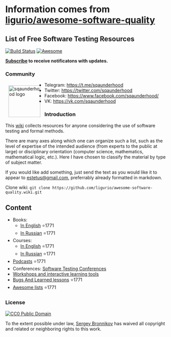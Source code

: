 # Information comes from [ligurio/awesome-software-quality](https://github.com/ligurio/awesome-software-quality)
## List of Free Software Testing Resources

[![Build Status](https://travis-ci.org/ligurio/awesome-software-quality.svg?branch=master)](https://travis-ci.org/ligurio/awesome-software-quality)
[![Awesome](https://cdn.rawgit.com/sindresorhus/awesome/d7305f38d29fed78fa85652e3a63e154dd8e8829/media/badge.svg)](https://github.com/sindresorhus/awesome)

**[Subscribe](https://github.com/ligurio/awesome-software-quality/subscription) to receive notificatons with updates.**

### Community

<img src="sqaunderhood-logo.svg" align="left" alt="sqaunderhood logo" width="100" style="padding: 10px;"/>

- Telegram: https://t.me/sqaunderhood
- Twitter: https://twitter.com/sqaunderhood
- Facebook: https://www.facebook.com/sqaunderhood/
- VK: https://vk.com/sqaunderhood

### Introduction

This [wiki](https://github.com/ligurio/awesome-software-quality/wiki) collects resources for anyone considering the use of software testing and formal methods. 

There are many axes along which one can organize such a list, such as the level of expertise of the intended audience (from experts to the public at large) or disciplinary orientation (computer science, mathematics, mathematical logic, etc.). Here I have chosen to classify the material by type of subject matter.
    
If you would like add something, just send the text as you would like it to appear to estetus@gmail.com, preferrably already formatted in markdown.

Clone wiki: `git clone https://github.com/ligurio/awesome-software-quality.wiki.git`

## Content

* Books:
  * [In English](https://github.com/ligurio/awesome-software-quality/wiki/books-in-english) :star:1771
  * [In Russian](https://github.com/ligurio/awesome-software-quality/wiki/books-in-russian) :star:1771
* Courses:
  * [In English](https://github.com/ligurio/awesome-software-quality/wiki/courses-in-english) :star:1771
  * [In Russian](https://github.com/ligurio/awesome-software-quality/wiki/courses-in-russian) :star:1771
* [Podcasts](https://github.com/ligurio/awesome-software-quality/wiki/Podcasts) :star:1771
* Conferences: [Software Testing Conferences](http://testingconferences.org/)
* [Workshops and interactive learning tools](#workshops-and-interactive-learning-tools)
* [Bugs And Learned lessons](https://github.com/ligurio/awesome-software-quality/wiki/bugs-and-learned-lessons) :star:1771
* [Awesome lists](https://github.com/ligurio/awesome-software-quality/wiki/links-collections) :star:1771

### License

[![CC0 Public Domain](http://i.creativecommons.org/p/zero/1.0/88x31.png)](http://creativecommons.org/publicdomain/zero/1.0/)

To the extent possible under law, [Sergey Bronnikov](https://bronevichok.ru) has
waived all copyright and related or neighboring rights to this work.

